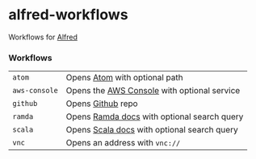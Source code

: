 # alfred-workflows

Workflows for [Alfred](https://www.alfredapp.com)


### Workflows

|   |   |
|---|---|
| `atom`        | Opens [Atom](https://atom.io) with optional path  |
| `aws-console` | Opens the [AWS Console](https://console.aws.amazon.com) with optional service |
| `github`      | Opens [Github](https://github.com) repo  |
| `ramda`       |  Opens [Ramda docs](http://ramdajs.com/docs) with optional search query |
| `scala`       | Opens [Scala docs](https://www.scala-lang.org/api/current/) with optional search query  |
| `vnc`         |  Opens an address with `vnc://` |
